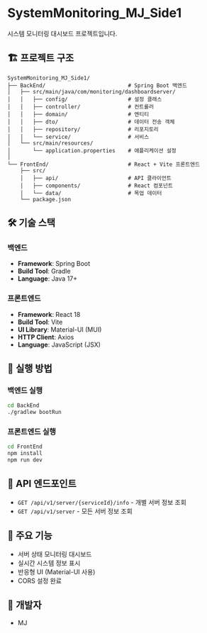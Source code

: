 # SystemMonitoring_MJ_Side1

시스템 모니터링 대시보드 프로젝트입니다.

## 🏗️ 프로젝트 구조

```
SystemMonitoring_MJ_Side1/
├── BackEnd/                          # Spring Boot 백엔드
│   ├── src/main/java/com/monitoring/dashboardserver/
│   │   ├── config/                   # 설정 클래스
│   │   ├── controller/               # 컨트롤러
│   │   ├── domain/                   # 엔티티
│   │   ├── dto/                      # 데이터 전송 객체
│   │   ├── repository/               # 리포지토리
│   │   └── service/                  # 서비스
│   └── src/main/resources/
│       └── application.properties    # 애플리케이션 설정
│
└── FrontEnd/                         # React + Vite 프론트엔드
    ├── src/
    │   ├── api/                      # API 클라이언트
    │   ├── components/               # React 컴포넌트
    │   └── data/                     # 목업 데이터
    └── package.json
```

## 🛠️ 기술 스택

### 백엔드
- **Framework**: Spring Boot
- **Build Tool**: Gradle
- **Language**: Java 17+

### 프론트엔드
- **Framework**: React 18
- **Build Tool**: Vite
- **UI Library**: Material-UI (MUI)
- **HTTP Client**: Axios
- **Language**: JavaScript (JSX)

## 🚀 실행 방법

### 백엔드 실행
```bash
cd BackEnd
./gradlew bootRun
```

### 프론트엔드 실행
```bash
cd FrontEnd
npm install
npm run dev
```

## 📡 API 엔드포인트

- `GET /api/v1/server/{serviceId}/info` - 개별 서버 정보 조회
- `GET /api/v1/server` - 모든 서버 정보 조회

## 🔧 주요 기능

- 서버 상태 모니터링 대시보드
- 실시간 시스템 정보 표시
- 반응형 UI (Material-UI 사용)
- CORS 설정 완료

## 📝 개발자

- MJ
